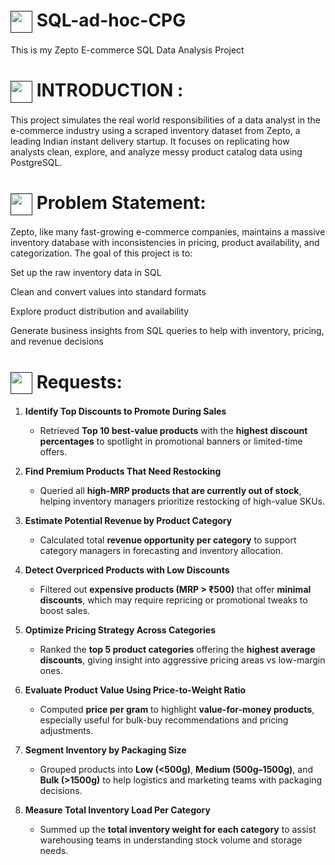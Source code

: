 # <a href="" target="blank"><img align="center" src="https://img.icons8.com/?size=100&id=KlkfbDEjskb5&format=png&color=000000" width="35" /></a> SQL-ad-hoc-CPG
This is my Zepto E-commerce SQL Data Analysis Project

# <a href="" target="blank"><img align="center" src="https://img.icons8.com/?size=100&id=FkqjAX6ZGe4B&format=png&color=000000" width="35" /></a> INTRODUCTION :
This project simulates the real world responsibilities of a data analyst in the e-commerce industry using a scraped inventory dataset from Zepto, a leading Indian instant delivery startup. It focuses on replicating how analysts clean, explore, and analyze messy product catalog data using PostgreSQL.


# <a href="" target="blank"><img align="center" src="https://img.icons8.com/?size=100&id=9oTCQxbJ7BPy&format=png&color=000000" width="35" /></a> Problem Statement: 
Zepto, like many fast-growing e-commerce companies, maintains a massive inventory database with inconsistencies in pricing, product availability, and categorization. The goal of this project is to:

Set up the raw inventory data in SQL

Clean and convert values into standard formats

Explore product distribution and availability

Generate business insights from SQL queries to help with inventory, pricing, and revenue decisions



# <a href="" target="blank"><img align="center" src="https://img.icons8.com/?size=100&id=zeuUPoSqsDd3&format=png&color=000000" width="35" /></a>  Requests:


1. **Identify Top Discounts to Promote During Sales**  
   - Retrieved **Top 10 best-value products** with the **highest discount percentages** to spotlight in promotional banners or limited-time offers.

2. **Find Premium Products That Need Restocking**  
   - Queried all **high-MRP products that are currently out of stock**, helping inventory managers prioritize restocking of high-value SKUs.

3. **Estimate Potential Revenue by Product Category**  
   - Calculated total **revenue opportunity per category** to support category managers in forecasting and inventory allocation.

4. **Detect Overpriced Products with Low Discounts**  
   - Filtered out **expensive products (MRP > ₹500)** that offer **minimal discounts**, which may require repricing or promotional tweaks to boost sales.

5. **Optimize Pricing Strategy Across Categories**  
   - Ranked the **top 5 product categories** offering the **highest average discounts**, giving insight into aggressive pricing areas vs low-margin ones.

6. **Evaluate Product Value Using Price-to-Weight Ratio**  
   - Computed **price per gram** to highlight **value-for-money products**, especially useful for bulk-buy recommendations and pricing adjustments.

7. **Segment Inventory by Packaging Size**  
   - Grouped products into **Low (<500g)**, **Medium (500g–1500g)**, and **Bulk (>1500g)** to help logistics and marketing teams with packaging decisions.

8. **Measure Total Inventory Load Per Category**  
   - Summed up the **total inventory weight for each category** to assist warehousing teams in understanding stock volume and storage needs.
